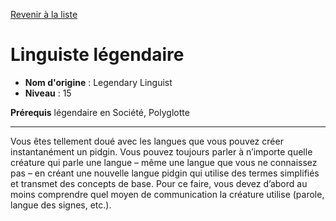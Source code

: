 [Revenir à la liste](list.md)

# Linguiste légendaire

 * **Nom d'origine** : Legendary Linguist
 * **Niveau** : 15


<p><strong>Prérequis</strong> légendaire en Société, Polyglotte</p>
<hr>
<p>Vous êtes tellement doué avec les langues que vous pouvez créer instantanément un pidgin. Vous pouvez toujours parler à n’importe quelle créature qui parle une langue – même une langue que vous ne connaissez pas – en créant une nouvelle langue pidgin qui utilise des termes simplifiés et transmet des concepts de base. Pour ce faire, vous devez d’abord au moins comprendre quel moyen de communication la créature utilise (parole, langue des signes, etc.).</p>